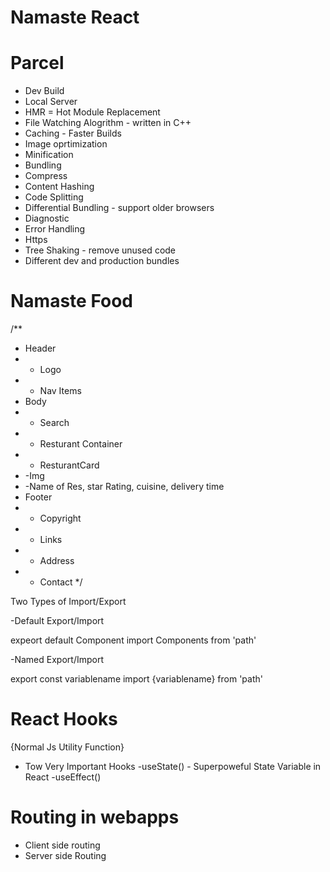 # Namaste React


# Parcel
- Dev Build
- Local Server
- HMR = Hot Module Replacement
- File Watching Alogrithm - written in C++
- Caching - Faster Builds
- Image oprtimization
- Minification 
- Bundling
- Compress
- Content Hashing
- Code Splitting 
- Differential Bundling - support older browsers
- Diagnostic
- Error Handling
- Https 
- Tree Shaking - remove unused code
- Different dev and production bundles

# Namaste Food
/**
 * Header
 * - Logo
 * - Nav Items
 * Body
 * - Search
 * - Resturant Container
 *   - ResturantCard
 *    -Img
 *    -Name of Res, star Rating, cuisine, delivery time
 * Footer
 * - Copyright
 * - Links
 * - Address
 * - Contact
 */

 Two Types of Import/Export

 -Default Export/Import

 expeort default Component
 import Components from 'path'

 -Named Export/Import

 export const variablename
 import {variablename} from 'path'

 # React Hooks
 {Normal Js Utility Function}
 - Tow Very Important Hooks
 -useState() - Superpoweful State Variable in React
 -useEffect()

 # Routing in webapps
  - Client side routing
  - Server side Routing